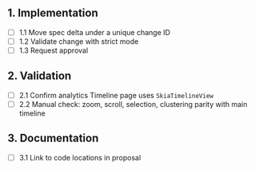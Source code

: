 ## 1. Implementation
- [ ] 1.1 Move spec delta under a unique change ID
- [ ] 1.2 Validate change with strict mode
- [ ] 1.3 Request approval

## 2. Validation
- [ ] 2.1 Confirm analytics Timeline page uses `SkiaTimelineView`
- [ ] 2.2 Manual check: zoom, scroll, selection, clustering parity with main timeline

## 3. Documentation
- [ ] 3.1 Link to code locations in proposal


